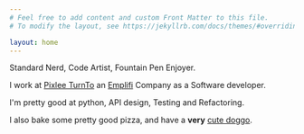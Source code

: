 ```yaml
---
# Feel free to add content and custom Front Matter to this file.
# To modify the layout, see https://jekyllrb.com/docs/themes/#overriding-theme-defaults

layout: home
---
```


Standard Nerd, Code Artist, Fountain Pen Enjoyer.

I work at [Pixlee TurnTo](https://pixlee.com) an [Emplifi](https://emplifi.com) Company as a Software developer.

I'm pretty good at python, API design, Testing and Refactoring.

I also bake some pretty good pizza, and have a <strong>very</strong> [cute doggo](https://www.instagram.com/whiskey_the_aussalier).
